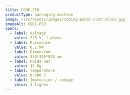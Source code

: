 ```yaml
---
title: CODE-PED
productType: packaging-machine
image: /src/assets/images/coding-pedal-controlled.jpg
imageAlt: CODE-PED
specs:
  - label: Voltage
    value: 220 V, 1-phase
  - label: Puissance
    value: 0.2 kW
  - label: Dimension
    value: 355*340*525 mm
  - label: Poids net
    value: 15 Kg
  - label: Température
    value: 0-300 C
  - label: Impression / codage
    value: 3 lignes
---
```

